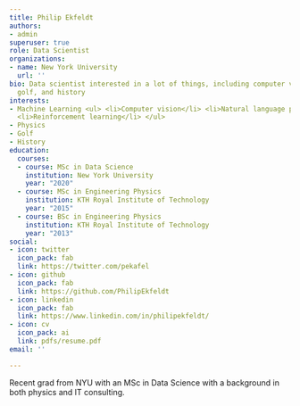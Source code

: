 ```yaml
---
title: Philip Ekfeldt
authors:
- admin
superuser: true
role: Data Scientist
organizations:
- name: New York University
  url: ''
bio: Data scientist interested in a lot of things, including computer vision, physics,
  golf, and history
interests:
- Machine Learning <ul> <li>Computer vision</li> <li>Natural language processing</li>
  <li>Reinforcement learning</li> </ul>
- Physics
- Golf
- History
education:
  courses:
  - course: MSc in Data Science
    institution: New York University
    year: "2020"
  - course: MSc in Engineering Physics
    institution: KTH Royal Institute of Technology
    year: "2015"
  - course: BSc in Engineering Physics
    institution: KTH Royal Institute of Technology
    year: "2013"
social:
- icon: twitter
  icon_pack: fab
  link: https://twitter.com/pekafel
- icon: github
  icon_pack: fab
  link: https://github.com/PhilipEkfeldt
- icon: linkedin
  icon_pack: fab
  link: https://www.linkedin.com/in/philipekfeldt/
- icon: cv
  icon_pack: ai
  link: pdfs/resume.pdf
email: ''

---
```

Recent grad from NYU with an MSc in Data Science with a background in both physics and IT consulting.